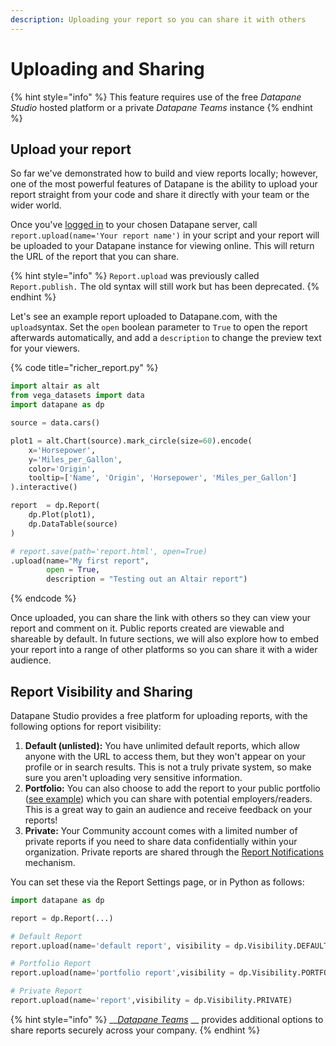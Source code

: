 ```yaml
---
description: Uploading your report so you can share it with others
---
```


# Uploading and Sharing

{% hint style="info" %}
This feature requires use of the free _Datapane Studio_ hosted platform or a private _Datapane Teams_ instance
{% endhint %}

## Upload your report

So far we've demonstrated how to build and view reports locally; however, one of the most powerful features of Datapane is the ability to upload your report straight from your code and share it directly with your team or the wider world.

Once you've [logged in](../../tut-getting-started.md#authentication) to your chosen Datapane server, call `report.upload(name='Your report name')` in your script and your report will be uploaded to your Datapane instance for viewing online. This will return the URL of the report that you can share.

{% hint style="info" %}
`Report.upload` was previously called `Report.publish.` The old syntax will still work but has been deprecated.&#x20;
{% endhint %}

Let's see an example report uploaded to Datapane.com, with the `upload`syntax. Set the `open` boolean parameter to `True`  to open the report afterwards automatically, and add a `description` to change the preview text for your viewers.&#x20;

{% code title="richer_report.py" %}
```python
import altair as alt
from vega_datasets import data
import datapane as dp

source = data.cars()

plot1 = alt.Chart(source).mark_circle(size=60).encode(
    x='Horsepower', 
    y='Miles_per_Gallon', 
    color='Origin',
    tooltip=['Name', 'Origin', 'Horsepower', 'Miles_per_Gallon']
).interactive()

report  = dp.Report(
    dp.Plot(plot1),
    dp.DataTable(source)
)

# report.save(path='report.html', open=True)
.upload(name="My first report", 
        open = True, 
        description = "Testing out an Altair report")
```
{% endcode %}

Once uploaded, you can share the link with others so they can view your report and comment on it. Public reports created are viewable and shareable by default. In future sections, we will also explore how to embed your report into a range of other platforms so you can share it with a wider audience.

## Report Visibility and Sharing

Datapane Studio provides a free platform for uploading reports, with the following options for report visibility: &#x20;

1. **Default (unlisted):** You have unlimited default reports, which allow anyone with the URL to access them, but they won't appear on your profile or in search results. This is not a truly private system, so make sure you aren't uploading very sensitive information.
2. **Portfolio:** You can also choose to add the report to your public portfolio ([see example](https://datapane.com/u/johnmicahreid/)) which you can share with potential employers/readers. This is a great way to gain an audience and receive feedback on your reports!&#x20;
3. **Private:** Your Community account comes with a limited number of private reports if you need to share data confidentially within your organization. Private reports are shared through the [Report Notifications](report-notifications.md) mechanism.&#x20;

You can set these via the Report Settings page, or in Python as follows:&#x20;

```python
import datapane as dp

report = dp.Report(...)

# Default Report
report.upload(name='default report', visibility = dp.Visibility.DEFAULT)

# Portfolio Report
report.upload(name='portfolio report',visibility = dp.Visibility.PORTFOLIO)

# Private Report
report.upload(name='report',visibility = dp.Visibility.PRIVATE)
```

{% hint style="info" %}
__[_Datapane Teams_](../../datapane-teams/introduction/) __ provides additional options to share reports securely across your company.
{% endhint %}
